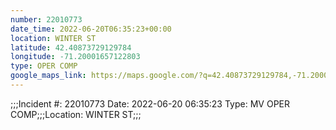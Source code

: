 ```yaml
---
number: 22010773
date_time: 2022-06-20T06:35:23+00:00
location: WINTER ST
latitude: 42.40873729129784
longitude: -71.20001657122803
type: OPER COMP
google_maps_link: https://maps.google.com/?q=42.40873729129784,-71.20001657122803
---
```


;;;Incident #: 22010773  Date: 2022-06-20 06:35:23   Type: MV OPER COMP;;;Location: WINTER ST;;;
